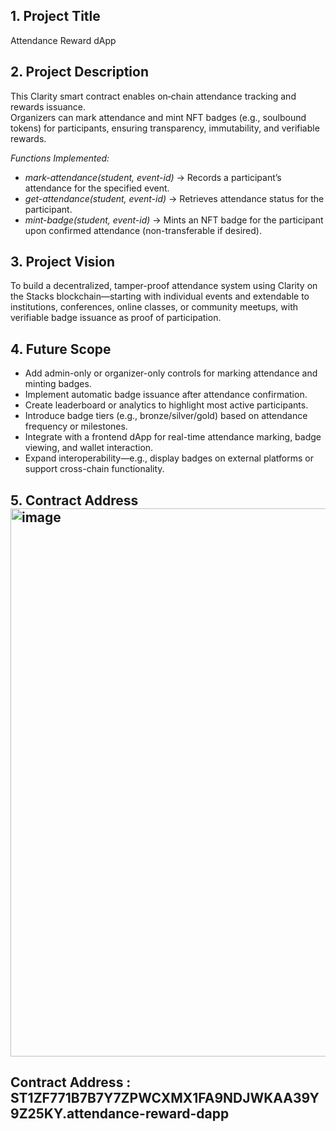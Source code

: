 ## 1. Project Title  
Attendance Reward dApp

## 2. Project Description  
This Clarity smart contract enables on‑chain attendance tracking and rewards issuance.  
Organizers can mark attendance and mint NFT badges (e.g., soulbound tokens) for participants, ensuring transparency, immutability, and verifiable rewards.

*Functions Implemented:*  
- *mark-attendance(student, event-id)* → Records a participant’s attendance for the specified event.  
- *get-attendance(student, event-id)* → Retrieves attendance status for the participant.  
- *mint-badge(student, event-id)* → Mints an NFT badge for the participant upon confirmed attendance (non-transferable if desired).

## 3. Project Vision  
To build a decentralized, tamper-proof attendance system using Clarity on the Stacks blockchain—starting with individual events and extendable to institutions, conferences, online classes, or community meetups, with verifiable badge issuance as proof of participation.

## 4. Future Scope  
- Add admin-only or organizer-only controls for marking attendance and minting badges.  
- Implement automatic badge issuance after attendance confirmation.  
- Create leaderboard or analytics to highlight most active participants.  
- Introduce badge tiers (e.g., bronze/silver/gold) based on attendance frequency or milestones.  
- Integrate with a frontend dApp for real-time attendance marking, badge viewing, and wallet interaction.  
- Expand interoperability—e.g., display badges on external platforms or support cross-chain functionality.

## 5. Contract Address  <img width="1833" height="877" alt="image" src="https://github.com/user-attachments/assets/eeb09c3f-a30a-47a0-8c4f-65b580d48ca7" />

Contract Address : ST1ZF771B7B7Y7ZPWCXMX1FA9NDJWKAA39Y9Z25KY.attendance-reward-dapp
---
